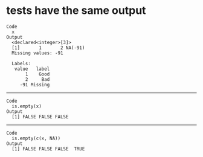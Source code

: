 # tests have the same output

    Code
      x
    Output
      <declared<integer>[3]>
      [1]       1       2 NA(-91)
      Missing values: -91
      
      Labels:
       value   label
           1    Good
           2     Bad
         -91 Missing

---

    Code
      is.empty(x)
    Output
      [1] FALSE FALSE FALSE

---

    Code
      is.empty(c(x, NA))
    Output
      [1] FALSE FALSE FALSE  TRUE

